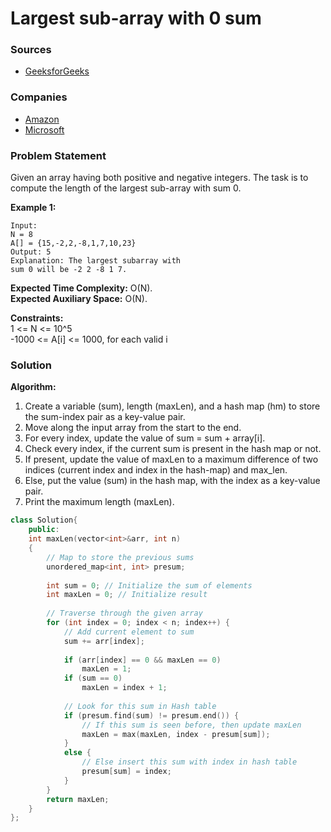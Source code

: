 # Largest sub-array with 0 sum

### Sources

* [GeeksforGeeks](https://practice.geeksforgeeks.org/problems/largest-subarray-with-0-sum/1#)

### Companies

* [Amazon](../../company-based-lists/amazon.md)
* [Microsoft](../../company-based-lists/microsoft.md)

### Problem Statement

Given an array having both positive and negative integers. The task is to compute the length of the largest sub-array with sum 0.

**Example 1:**

```text
Input:
N = 8
A[] = {15,-2,2,-8,1,7,10,23}
Output: 5
Explanation: The largest subarray with
sum 0 will be -2 2 -8 1 7.
```

**Expected Time Complexity:** O\(N\).  
**Expected Auxiliary Space:** O\(N\).

**Constraints:**  
1 &lt;= N &lt;= 10^5  
-1000 &lt;= A\[i\] &lt;= 1000, for each valid i

### Solution

**Algorithm:**  

1. Create a variable \(sum\), length \(maxLen\), and a hash map \(hm\) to store the sum-index pair as a key-value pair.
2. Move along the input array from the start to the end.
3. For every index, update the value of sum = sum + array\[i\].
4. Check every index, if the current sum is present in the hash map or not.
5. If present, update the value of maxLen to a maximum difference of two indices \(current index and index in the hash-map\) and max\_len.
6. Else, put the value \(sum\) in the hash map, with the index as a key-value pair.
7. Print the maximum length \(maxLen\).

```cpp
class Solution{
    public:
    int maxLen(vector<int>&arr, int n)
    {   
        // Map to store the previous sums
        unordered_map<int, int> presum;
 
        int sum = 0; // Initialize the sum of elements
        int maxLen = 0; // Initialize result
 
        // Traverse through the given array
        for (int index = 0; index < n; index++) {
            // Add current element to sum
            sum += arr[index];
 
            if (arr[index] == 0 && maxLen == 0)
                maxLen = 1;
            if (sum == 0)
                maxLen = index + 1;
 
            // Look for this sum in Hash table
            if (presum.find(sum) != presum.end()) {
                // If this sum is seen before, then update maxLen
                maxLen = max(maxLen, index - presum[sum]);
            }
            else {
                // Else insert this sum with index in hash table
                presum[sum] = index;
            }
        }
        return maxLen;    
    }
};
```


